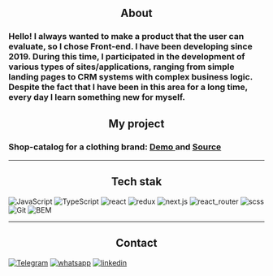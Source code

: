 <h2 align='center'>About</h2>

<h3>Hello! I always wanted to make a product that the user can evaluate, so I chose Front-end. I have been developing since 2019. During this time, I participated in the development of various types of sites/applications, ranging from simple landing pages to CRM systems with complex business logic. Despite the fact that I have been in this area for a long time, every day I learn something new for myself.</h3>

<h2 align='center'>My project</h2>

<h3>Shop-catalog for a clothing brand: <a target="_blank" href="https://obitski.herokuapp.com/" > Demo </a> and <a target="_blank" href="https://github.com/webtitovdev/obitski-wear" > Source </a></h3>

---

<h2 align='center'>Tech stak</h2>

![JavaScript](https://img.shields.io/badge/JavaScript-111111?style=for-the-badge&logo=JavaScript)
![TypeScript](https://img.shields.io/badge/TypeScript-111111?style=for-the-badge&logo=TypeScript)
![react](https://img.shields.io/badge/react-111111?style=for-the-badge&logo=React)
![redux](https://img.shields.io/badge/redux_toolkit-111111?style=for-the-badge&logo=Redux)
![next.js](https://img.shields.io/badge/Next.js-111111?style=for-the-badge&logo=next.js)
![react_router](https://img.shields.io/badge/react_router-111111?style=for-the-badge&logo=ReactRouter)
![scss](https://img.shields.io/badge/scss-111111?style=for-the-badge&logo=sass)
![Git](https://img.shields.io/badge/git-111111?style=for-the-badge&logo=git)
![BEM](https://img.shields.io/badge/bem-111111?style=for-the-badge&logo=bem)

---

<h2 align='center'>Contact</h2>

[![Telegram](https://img.shields.io/badge/Telegram-111111?style=for-the-badge&logo=telegram)](https://t.me/webtitovdev)
[![whatsapp](https://img.shields.io/badge/whatsapp-111111?style=for-the-badge&logo=whatsapp)](https://wa.me/79896375340)
[![linkedin](https://img.shields.io/badge/linkedin-111111?style=for-the-badge&logo=linkedin)](https://www.linkedin.com/in/webtitovdev/)
